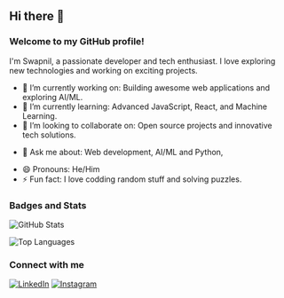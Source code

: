 ## Hi there 👋

### Welcome to my GitHub profile!

I'm Swapnil, a passionate developer and tech enthusiast. I love exploring new technologies and working on exciting projects. 

- 🔭 I’m currently working on: Building awesome web applications and exploring AI/ML.
- 🌱 I’m currently learning: Advanced JavaScript, React, and Machine Learning.
- 👯 I’m looking to collaborate on: Open source projects and innovative tech solutions.
<!--
- 🤔 I’m looking for help with: Improving my knowledge in cloud computing and DevOps.
-->

- 💬 Ask me about: Web development, AI/ML and Python, 
<!--
- 📫 How to reach me: [Email](mailto:your-email@example.com) | [LinkedIn](https://www.linkedin.com/in/your-profile) | [Twitter](https://twitter.com/your-profile)
-->
- 😄 Pronouns: He/Him
- ⚡ Fun fact: I love codding random stuff and solving puzzles.

### Badges and Stats

![GitHub Stats](https://github-readme-stats.vercel.app/api?username=ItzSwapnil&show_icons=true&theme=radical)

![Top Languages](https://github-readme-stats.vercel.app/api/top-langs/?username=ItzSwapnil&layout=compact&theme=radical)

### Connect with me

[![LinkedIn](https://img.shields.io/badge/LinkedIn-Connect-blue?logo=linkedin)](https://www.linkedin.com/in/itzswapnil/)
[![Instagram](https://img.shields.io/badge/Instagram-Follow-blue?logo=instagram)](https://twitter.com/your-profile)

<!--
[![Email](https://img.shields.io/badge/Email-Contact-red)](mailto:your-email@example.com)
-->
